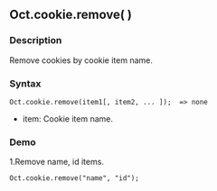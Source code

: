 ## Oct.cookie.remove( )

### Description

Remove cookies by cookie item name.

### Syntax
	Oct.cookie.remove(item1[, item2, ... ]);  => none

- item: <String> Cookie item name.

### Demo

1.Remove name, id items.

	Oct.cookie.remove("name", "id");